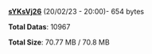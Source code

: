 [**sYKsVj26**](/data/sYKsVj26.txt) (20/02/23 - 20:00)- 654 bytes

**Total Datas**: 10967

**Total Size**: 70.77 MB / 70.8 MB